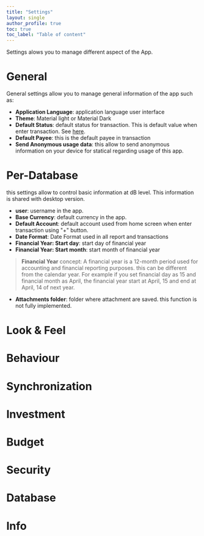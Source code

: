 ```yaml
---
title: "Settings"
layout: single
author_profile: true
toc: true
toc_label: "Table of content"
---
```


Settings alows you to manage different aspect of the App.


# General

General settings allow you to manage general information of the app such as:

- **Application Language**: application language user interface
- **Theme**: Material light or Material Dark
- **Default Status**: default status for transaction. This is default value when enter transaction. See [here](/usermanual/add_transaction/#transaction).
- **Default Payee**: this is the default payee in transaction
- **Send Anonymous usage data**: this allow to send anonymous information on your device for statical regarding usage of this app.

# Per-Database

this settings allow to control basic information at dB level. This information is shared with desktop version.

- **user**: username in the app.
- **Base Currency**: default currency in the app.
- **Default Account**: default account used from home screen when enter transaction using "+" button.
- **Date Format**: Date Format used in all report and transactions 
- **Financial Year: Start day**: start day of financial year 
- **Financial Year: Start month**: start month of financial year
> **Financial Year** concept: A financial year is a 12-month period used for accounting and financial reporting purposes. this can be different from the calendar year. For example if you set financial day as 15 and financial month as April, the financial year start at April, 15 and end at April, 14 of next year.
- **Attachments folder**: folder where attachment are saved. this function is not fully implemented.

# Look & Feel

# Behaviour 

# Synchronization 

# Investment 

# Budget

# Security 

# Database

# Info
